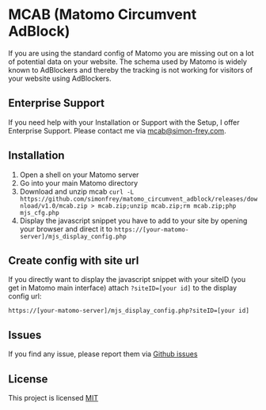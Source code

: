 # MCAB (Matomo Circumvent AdBlock)

If you are using the standard config of Matomo you are missing out on a lot of potential data on your website. The schema used by Matomo is widely known to AdBlockers and thereby the tracking is not working for visitors of your website using AdBlockers.

## Enterprise Support

If you need help with your Installation or Support with the Setup, I offer Enterprise Support. Please contact me via mcab@simon-frey.com.


## Installation

1) Open a shell on your Matomo server
2) Go into your main Matomo directory
3) Download and unzip mcab `curl -L https://github.com/simonfrey/matomo_circumvent_adblock/releases/download/v1.0/mcab.zip > mcab.zip;unzip mcab.zip;rm mcab.zip;php mjs_cfg.php`
4) Display the javascript snippet you have to add to your site by opening your browser and direct it to `https://[your-matomo-server]/mjs_display_config.php`

## Create config with site url

If you directly want to display the javascript snippet with your siteID (you get in Matomo main interface) attach `?siteID=[your id]` to the display config url:
```
https://[your-matomo-server]/mjs_display_config.php?siteID=[your id]
```

## Issues
If you find any issue, please report them via [Github issues](https://github.com/simonfrey/matomo_circumvent_adblock/issues)

## License

This project is licensed [MIT](https://github.com/simonfrey/matomo_circumvent_adblock/blob/master/LICENSE)